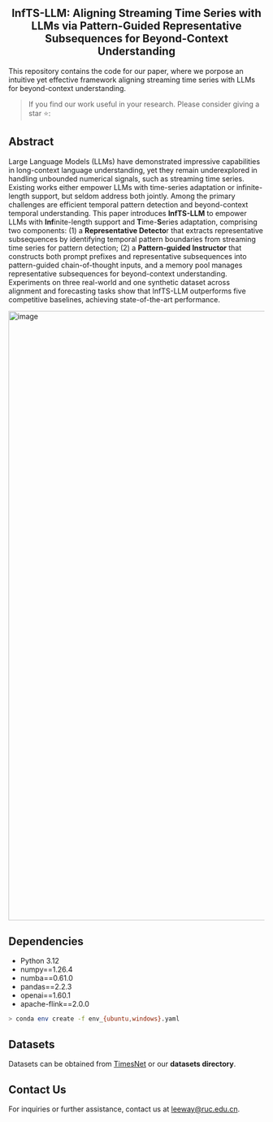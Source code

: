 <div align="center">
  <h2><b> InfTS-LLM: Aligning Streaming Time Series with LLMs via Pattern-Guided Representative Subsequences for Beyond-Context Understanding </b></h2>
</div>

This repository contains the code for our paper, where we porpose an intuitive yet effective framework aligning streaming time series with LLMs for beyond-context understanding.

> If you find our work useful in your research. Please consider giving a star ⭐:

## Abstract
Large Language Models (LLMs) have demonstrated impressive capabilities in long-context language understanding, yet they remain underexplored in handling unbounded numerical signals, such as streaming time series. Existing works either empower LLMs with time-series adaptation or infinite-length support, but seldom address both jointly. Among the primary challenges are efficient temporal pattern detection and beyond-context temporal understanding. This paper introduces **InfTS-LLM** to empower LLMs with **Inf**inite-length support and **T**ime-**S**eries adaptation, comprising two components: (1) a **Representative Detecto**r that extracts representative subsequences by identifying temporal pattern boundaries from streaming time series for pattern detection; (2) a **Pattern-guided Instructor** that constructs both prompt prefixes and representative subsequences into pattern-guided chain-of-thought inputs, and a memory pool manages representative subsequences for beyond-context understanding. Experiments on three real-world and one synthetic dataset across alignment and forecasting tasks show that InfTS-LLM outperforms five competitive baselines, achieving state-of-the-art performance. 

<p align="left">
  <img width="1200" alt="image" src="https://github.com/user-attachments/assets/2e3664f9-b2c0-4432-b248-259c57980276" />
</p>

## Dependencies

* Python 3.12
* numpy==1.26.4
* numba==0.61.0
* pandas==2.2.3
* openai==1.60.1
* apache-flink==2.0.0

```bash
> conda env create -f env_{ubuntu,windows}.yaml
```

## Datasets
Datasets can be obtained from [TimesNet](https://drive.google.com/drive/folders/13Cg1KYOlzM5C7K8gK8NfC-F3EYxkM3D2) or our **datasets directory**.

## Contact Us
For inquiries or further assistance, contact us at [leeway@ruc.edu.cn](mailto:leeway@ruc.edu.cn).
